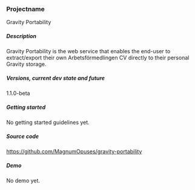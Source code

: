 ### Projectname

Gravity Portability

##### Description

Gravity Portability is the web service that enables the end-user to extract/export their own Arbetsförmedlingen CV directly to their personal Gravity storage.

##### Versions, current dev state and future

1.1.0-beta

##### Getting started

No getting started guidelines yet.

##### Source code

https://github.com/MagnumOpuses/gravity-portability

##### Demo

No demo yet.
